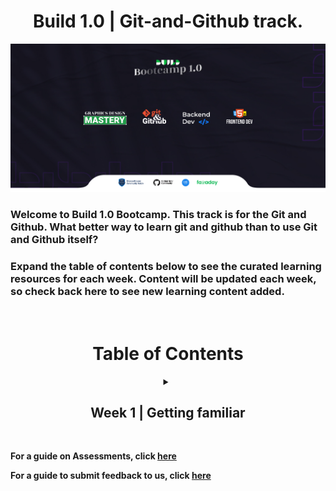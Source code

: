 <h1 align="center"> Build 1.0 | Git-and-Github track. </h1>

<p align="center">
  <img src="images/buildbootcamp.jpg">
</p>

<h3> <b> Welcome to Build 1.0 Bootcamp. </b> This track is for the Git and Github. What better way to learn git and github than to use Git and Github itself?</h3>

<h3>Expand the table of contents below to see the curated learning resources for each week. Content will be updated each week, so check back here to see new learning content added. </h3>

<br>

<h1 align="center" ><b>Table of Contents<b></h1>

<details align="center" >
<summary> <h2>Week 1 | Getting familiar</h2> </summary>

**Go to
  [Week 1](./Week_1/0_week1.md)**
  
**Go to your [Week 1 Assessment](https://github.com/mlscunizik/Build-Bootcamp/blob/main/Week_1/7_Understanding_Git_terminlologies.md#week-1-wrap-up)**

</details>

<br>

For a guide on Assessments, click
[here](./assessments.md)

For a guide to submit feedback to us, click
[here](./feedback.md)







